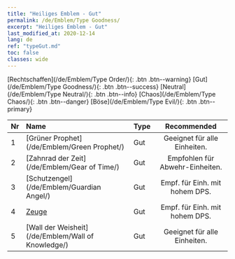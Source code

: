 ```yaml
---
title: "Heiliges Emblem - Gut"
permalink: /de/Emblem/Type Goodness/
excerpt: "Heiliges Emblem - Gut"
last_modified_at: 2020-12-14
lang: de
ref: "typeGut.md"
toc: false
classes: wide
---
```


  [Rechtschaffen](/de/Emblem/Type Order/){: .btn .btn--warning}   [Gut](/de/Emblem/Type Goodness/){: .btn .btn--success}   [Neutral](/de/Emblem/Type Neutral/){: .btn .btn--info}   [Chaos](/de/Emblem/Type Chaos/){: .btn .btn--danger}   [Böse](/de/Emblem/Type Evil/){: .btn .btn--primary} 

  |  Nr  |             Name            |    Type    |   Recommended   |
  |:-----|:----------------------------|:-----------|:---------------:|
  | 1 | [Grüner Prophet](/de/Emblem/Green Prophet/) | Gut | Geeignet für alle Einheiten. | 
  | 2 | [Zahnrad der Zeit](/de/Emblem/Gear of Time/) | Gut | Empfohlen für Abwehr-Einheiten. | 
  | 3 | [Schutzengel](/de/Emblem/Guardian Angel/) | Gut | Empf. für Einh. mit hohem DPS. | 
  | 4 | [Zeuge](/de/Emblem/Witness/) | Gut | Empf. für Einh. mit hohem DPS. | 
  | 5 | [Wall der Weisheit](/de/Emblem/Wall of Knowledge/) | Gut | Geeignet für alle Einheiten. | 
